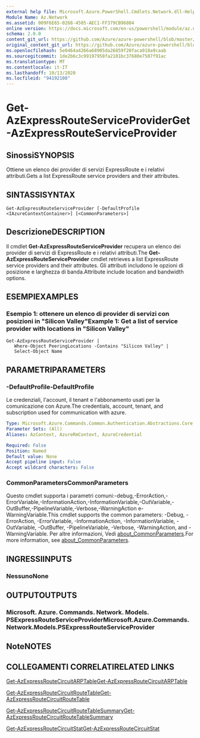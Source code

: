 ```yaml
---
external help file: Microsoft.Azure.PowerShell.Cmdlets.Network.dll-Help.xml
Module Name: Az.Network
ms.assetid: 009F6E65-0268-4505-AEC1-FF379CB96804
online version: https://docs.microsoft.com/en-us/powershell/module/az.network/get-azexpressrouteserviceprovider
schema: 2.0.0
content_git_url: https://github.com/Azure/azure-powershell/blob/master/src/Network/Network/help/Get-AzExpressRouteServiceProvider.md
original_content_git_url: https://github.com/Azure/azure-powershell/blob/master/src/Network/Network/help/Get-AzExpressRouteServiceProvider.md
ms.openlocfilehash: 5e0464a4266a68905da26859f20faca918a9caab
ms.sourcegitcommit: 1de2b6c3c99197958fa2101bc37680e7507f91ac
ms.translationtype: MT
ms.contentlocale: it-IT
ms.lasthandoff: 10/13/2020
ms.locfileid: "94192108"
---
```

# <span data-ttu-id="82b41-101">Get-AzExpressRouteServiceProvider</span><span class="sxs-lookup"><span data-stu-id="82b41-101">Get-AzExpressRouteServiceProvider</span></span>

## <span data-ttu-id="82b41-102">Sinossi</span><span class="sxs-lookup"><span data-stu-id="82b41-102">SYNOPSIS</span></span>
<span data-ttu-id="82b41-103">Ottiene un elenco dei provider di servizi ExpressRoute e i relativi attributi.</span><span class="sxs-lookup"><span data-stu-id="82b41-103">Gets a list ExpressRoute service providers and their attributes.</span></span>

## <span data-ttu-id="82b41-104">SINTASSI</span><span class="sxs-lookup"><span data-stu-id="82b41-104">SYNTAX</span></span>

```
Get-AzExpressRouteServiceProvider [-DefaultProfile <IAzureContextContainer>] [<CommonParameters>]
```

## <span data-ttu-id="82b41-105">Descrizione</span><span class="sxs-lookup"><span data-stu-id="82b41-105">DESCRIPTION</span></span>
<span data-ttu-id="82b41-106">Il cmdlet **Get-AzExpressRouteServiceProvider** recupera un elenco dei provider di servizi di ExpressRoute e i relativi attributi.</span><span class="sxs-lookup"><span data-stu-id="82b41-106">The **Get-AzExpressRouteServiceProvider** cmdlet retrieves a list ExpressRoute service providers and their attributes.</span></span> <span data-ttu-id="82b41-107">Gli attributi includono le opzioni di posizione e larghezza di banda.</span><span class="sxs-lookup"><span data-stu-id="82b41-107">Attribute include location and bandwidth options.</span></span>

## <span data-ttu-id="82b41-108">ESEMPI</span><span class="sxs-lookup"><span data-stu-id="82b41-108">EXAMPLES</span></span>

### <span data-ttu-id="82b41-109">Esempio 1: ottenere un elenco di provider di servizi con posizioni in "Silicon Valley"</span><span class="sxs-lookup"><span data-stu-id="82b41-109">Example 1: Get a list of service provider with locations in "Silicon Valley"</span></span>
```
Get-AzExpressRouteServiceProvider |
   Where-Object PeeringLocations -Contains "Silicon Valley" |
   Select-Object Name
```

## <span data-ttu-id="82b41-110">PARAMETRI</span><span class="sxs-lookup"><span data-stu-id="82b41-110">PARAMETERS</span></span>

### <span data-ttu-id="82b41-111">-DefaultProfile</span><span class="sxs-lookup"><span data-stu-id="82b41-111">-DefaultProfile</span></span>
<span data-ttu-id="82b41-112">Le credenziali, l'account, il tenant e l'abbonamento usati per la comunicazione con Azure.</span><span class="sxs-lookup"><span data-stu-id="82b41-112">The credentials, account, tenant, and subscription used for communication with azure.</span></span>

```yaml
Type: Microsoft.Azure.Commands.Common.Authentication.Abstractions.Core.IAzureContextContainer
Parameter Sets: (All)
Aliases: AzContext, AzureRmContext, AzureCredential

Required: False
Position: Named
Default value: None
Accept pipeline input: False
Accept wildcard characters: False
```

### <span data-ttu-id="82b41-113">CommonParameters</span><span class="sxs-lookup"><span data-stu-id="82b41-113">CommonParameters</span></span>
<span data-ttu-id="82b41-114">Questo cmdlet supporta i parametri comuni:-debug,-ErrorAction,-ErrorVariable,-InformationAction,-InformationVariable,-OutVariable,-OutBuffer,-PipelineVariable,-Verbose,-WarningAction e-WarningVariable.</span><span class="sxs-lookup"><span data-stu-id="82b41-114">This cmdlet supports the common parameters: -Debug, -ErrorAction, -ErrorVariable, -InformationAction, -InformationVariable, -OutVariable, -OutBuffer, -PipelineVariable, -Verbose, -WarningAction, and -WarningVariable.</span></span> <span data-ttu-id="82b41-115">Per altre informazioni, Vedi [about_CommonParameters](http://go.microsoft.com/fwlink/?LinkID=113216).</span><span class="sxs-lookup"><span data-stu-id="82b41-115">For more information, see [about_CommonParameters](http://go.microsoft.com/fwlink/?LinkID=113216).</span></span>

## <span data-ttu-id="82b41-116">INGRESSI</span><span class="sxs-lookup"><span data-stu-id="82b41-116">INPUTS</span></span>

### <span data-ttu-id="82b41-117">Nessuno</span><span class="sxs-lookup"><span data-stu-id="82b41-117">None</span></span>

## <span data-ttu-id="82b41-118">OUTPUT</span><span class="sxs-lookup"><span data-stu-id="82b41-118">OUTPUTS</span></span>

### <span data-ttu-id="82b41-119">Microsoft. Azure. Commands. Network. Models. PSExpressRouteServiceProvider</span><span class="sxs-lookup"><span data-stu-id="82b41-119">Microsoft.Azure.Commands.Network.Models.PSExpressRouteServiceProvider</span></span>

## <span data-ttu-id="82b41-120">Note</span><span class="sxs-lookup"><span data-stu-id="82b41-120">NOTES</span></span>

## <span data-ttu-id="82b41-121">COLLEGAMENTI CORRELATI</span><span class="sxs-lookup"><span data-stu-id="82b41-121">RELATED LINKS</span></span>

[<span data-ttu-id="82b41-122">Get-AzExpressRouteCircuitARPTable</span><span class="sxs-lookup"><span data-stu-id="82b41-122">Get-AzExpressRouteCircuitARPTable</span></span>](Get-AzExpressRouteCircuitARPTable.md)

[<span data-ttu-id="82b41-123">Get-AzExpressRouteCircuitRouteTable</span><span class="sxs-lookup"><span data-stu-id="82b41-123">Get-AzExpressRouteCircuitRouteTable</span></span>](Get-AzExpressRouteCircuitRouteTable.md)

[<span data-ttu-id="82b41-124">Get-AzExpressRouteCircuitRouteTableSummary</span><span class="sxs-lookup"><span data-stu-id="82b41-124">Get-AzExpressRouteCircuitRouteTableSummary</span></span>](Get-AzExpressRouteCircuitRouteTableSummary.md)

[<span data-ttu-id="82b41-125">Get-AzExpressRouteCircuitStat</span><span class="sxs-lookup"><span data-stu-id="82b41-125">Get-AzExpressRouteCircuitStat</span></span>](./Get-AzExpressRouteCircuitStat.md)
